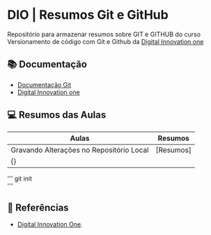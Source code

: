 
# DIO | Resumos Git e GitHub

Repositório para armazenar resumos sobre GIT e GITHUB 
do curso Versionamento de código com Git e Github da 
[Digital Innovation one](https://web.dio.me/)

## 📚 Documentação
- [Documentação Git](https://git-scm.com/doc)
- [Digital Innovation one](https://docs.github.com/pt)

## 💻 Resumos das Aulas

| Aulas | Resumos |
|-------|-------|
| Gravando Alterações no Repositório Local | [Resumos]
{} |
'''
git init  
'''
## 🔎 Referências
- [Digital Innovation One]().